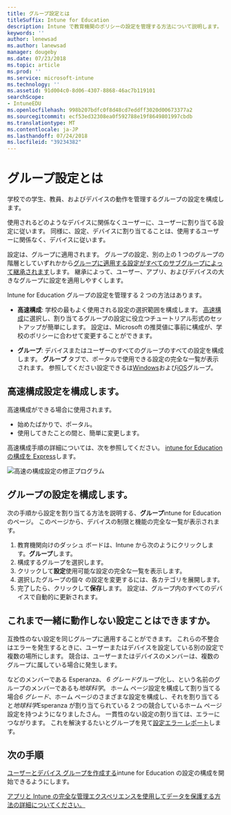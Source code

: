 ```yaml
---
title: グループ設定とは
titleSuffix: Intune for Education
description: Intune で教育機関のポリシーの設定を管理する方法について説明します。
keywords: ''
author: lenewsad
ms.author: lanewsad
manager: dougeby
ms.date: 07/23/2018
ms.topic: article
ms.prod: ''
ms.service: microsoft-intune
ms.technology: ''
ms.assetid: 91d004c0-8d06-4307-8868-46ac7b119101
searchScope:
- IntuneEDU
ms.openlocfilehash: 998b207bdfc0f8d48cd7eddff3020d00673377a2
ms.sourcegitcommit: ecf53ed32308ea0f592788e19f8649801997cbdb
ms.translationtype: MT
ms.contentlocale: ja-JP
ms.lasthandoff: 07/24/2018
ms.locfileid: "39234382"
---
```

# <a name="what-are-group-settings"></a>グループ設定とは

学校での学生、教員、およびデバイスの動作を管理するグループの設定を構成します。

使用されるどのようなデバイスに関係なくユーザーに、ユーザーに割り当てる設定に従います。 同様に、設定、デバイスに割り当てることは、使用するユーザーに関係なく、デバイスに従います。

設定は、グループに適用されます。 グループの設定、別の上の 1 つのグループの階層としていずれかから[グループに適用する設定がすべてのサブグループによって継承されます](settings-inheritance.md)します。 継承によって、ユーザー、アプリ、およびデバイスの大きなグループに設定を適用しやすくします。  

Intune for Education グループの設定を管理する 2 つの方法はあります。  

* __高速構成__: 学校の最もよく使用される設定の選択範囲を構成します。 [高速構成](Express-configuration-intune-edu.md)に選択し、割り当てるグループの設定に役立つチュートリアル形式のセットアップが簡単にします。 設定は、Microsoft の推奨値に事前に構成が、学校のポリシーに合わせて変更することができます。 

* __グループ__: デバイスまたはユーザーのすべてのグループのすべての設定を構成します。 **グループ** タブで、ポータルで使用できる設定の完全な一覧が表示されます。 参照してください設定できるは[Windows](all-edu-settings-windows.md)および[iOS](all-edu-settings-ios.md)グループ。  

## <a name="configure-express-configuration-settings"></a>高速構成設定を構成します。  

高速構成ができる場合に使用されます。
* 始めたばかりで、ポータル。
* 使用してきたことの間と、簡単に変更します。   

高速構成手順の詳細については、次を参照してください。 [intune for Education の構成を Express](Express-configuration-intune-edu.md)します。

  ![高速の構成設定の修正プログラム](./media/express-config-006-choose-settings.png)  

## <a name="configure-settings-in-groups"></a>グループの設定を構成します。

次の手順から設定を割り当てる方法を説明する、**グループ**intune for Education のページ。 このページから、デバイスの制限と機能の完全な一覧が表示されます。  
1. 教育機関向けのダッシュ ボードは、Intune から次のようにクリックします。**グループ**します。
2. 構成するグループを選択します。
3. クリックして**設定**使用可能な設定の完全な一覧を表示します。
4. 選択したグループの個々 の設定を変更するには、各カテゴリを展開します。
5. 完了したら、クリックして**保存**します。 設定は、グループ内のすべてのデバイスで自動的に更新されます。  

## <a name="can-i-ever-have-settings-that-dont-work-together"></a>これまで一緒に動作しない設定ことはできますか。

互換性のない設定を同じグループに適用することができます。 これらの不整合はエラーを発生するときに、ユーザーまたはデバイスを設定している別の設定で複数の場所にします。 競合は、ユーザーまたはデバイスのメンバーは、複数のグループに属している場合に発生します。

などのメンバーである Esperanza、 *6 グレード*グループ化し、という名前のグループのメンバーであるも*地球科学*。 ホーム ページ設定を構成して割り当てる場合*6 グレード*、ホーム ページのさまざまな設定を構成し、それを割り当てると*地球科学*Esperanza が割り当てられている 2 つの競合しているホーム ページ設定を持つようになりましたさん。 一貫性のない設定の割り当ては、エラーにつながります。 これを解決するたいとグループを見て[設定エラー レポート](what-are-reports.md)します。  

## <a name="next-steps"></a>次の手順
[ユーザーとデバイス グループを作成する](what-are-groups.md)intune for Education の設定の構成を開始できるようにします。  

[アプリと Intune の完全な管理エクスペリエンスを使用してデータを保護する方法の詳細についてください。](https://docs.microsoft.com/intune/deploy-use/protect-apps-and-data-with-microsoft-intune)
